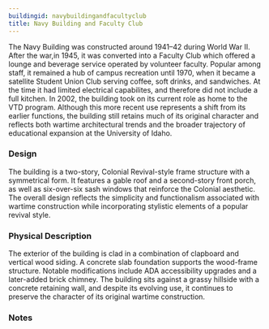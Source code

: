 ```yaml
---
buildingid: navybuildingandfacultyclub
title: Navy Building and Faculty Club
---
```


The Navy Building was constructed around 1941–42 during World War II. After the war,in 1945, it was converted into a Faculty Club which offered a lounge and beverage service operated by volunteer faculty. Popular among staff, it remained a hub of campus recreation until 1970, when it became a satellite Student Union Club serving coffee, soft drinks, and sandwiches. At the time it had limited electrical capabilites, and therefore did not include a full kitchen. In 2002, the building took on its current role as home to the VTD program. Although this more recent use represents a shift from its earlier functions, the building still retains much of its original character and reflects both wartime architectural trends and the broader trajectory of educational expansion at the University of Idaho. 

### Design
The building is a two-story, Colonial Revival-style frame structure with a symmetrical form. It features a gable roof and a second-story front porch, as well as six-over-six sash windows that reinforce the Colonial aesthetic. The overall design reflects the simplicity and functionalism associated with wartime construction while incorporating stylistic elements of a popular revival style. 

### Physical Description

The exterior of the building is clad in a combination of clapboard and vertical wood siding. A concrete slab foundation supports the wood-frame structure. Notable modifications include ADA accessibility upgrades and a later-added brick chimney. The building sits against a grassy hillside with a concrete retaining wall, and despite its evolving use, it continues to preserve the character of its original wartime construction.

### Notes 

[^1]: Nathan J. Moody, “National Register of Historic Places—Registration Form: The University of Idaho Historic District,” initial submission to Idaho SHPO, unpublished, University of Idaho, Moscow, Idaho, May 7, 2025, 35. 
[^2]: Ibid. 
[^3]: Ibid. 